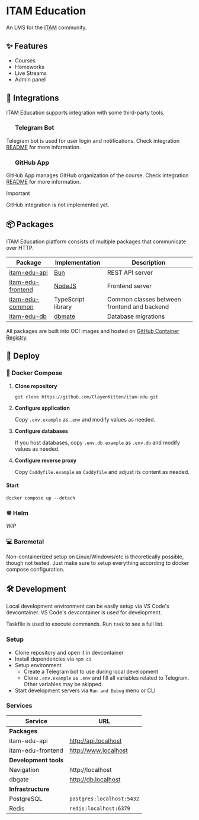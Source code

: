 # ITAM Education

An LMS for the [ITAM](https://itatmisis.ru) community.

## ✨ Features

- Courses
- Homeworks
- Live Streams
- Admin panel

## 🧩 Integrations

ITAM Education supports integration with some third-party tools.

### <img height="16" width="16" src="https://cdn.simpleicons.org/telegram/white" />&nbsp;&nbsp;Telegram Bot

Telegram bot is used for user login and notifications. Check integration [README](/packages/api/src/telegram) for more information.

### <img height="16" width="16" src="https://cdn.simpleicons.org/github/white" />&nbsp;&nbsp;GitHub App

GitHub App manages GitHub organization of the course. Check integration [README](https://www.youtube.com/watch?v=dQw4w9WgXcQ) for more information.

> [!IMPORTANT]
> GitHub integration is not implemented yet.

## 📦 Packages

ITAM Education platform consists of multiple packages that communicate over HTTP.

| Package                                  | Implementation                               | Description                                 |
| ---------------------------------------- | -------------------------------------------- | ------------------------------------------- |
| [itam-edu-api](./packages/api)           | [Bun](https://bun.sh)                        | REST API server                             |
| [itam-edu-frontend](./packages/frontend) | [NodeJS](https://nodejs.org)                 | Frontend server                             |
| [itam-edu-common](./packages/common)     | TypeScript library                           | Common classes between frontend and backend |
| [itam-edu-db](./packages/db)             | [dbmate](https://github.com/amacneil/dbmate) | Database migrations                         |

All packages are built into OCI images and hosted on [GitHub Container Registry](https://github.com/ClayenKitten?tab=packages&repo_name=itam-edu).

## 🚀 Deploy

### 🐋 Docker Compose

1. **Clone repository**

    `git clone https://github.com/ClayenKitten/itam-edu.git`

1. **Configure application**

    Copy `.env.example` as `.env` and modify values as needed.

1. **Configure databases**

    If you host databases, copy `.env.db.example` as `.env.db` and modify values as needed.

1. **Configure reverse proxy**

    Copy `Caddyfile.example` as `Caddyfile` and adjust its content as needed.

#### Start

`docker compose up --detach`

### ☸️ Helm

_WIP_

### 💻 Baremetal

Non-containerized setup on Linux/Windows/etc is theoretically possible, though not tested. Just make sure to setup everything according to docker compose configuration.

## 🛠️ Development

Local development environment can be easily setup via VS Code's devcontainer.
VS Code's devcontainer is used for development.

Taskfile is used to execute commands. Run `task` to see a full list.

### Setup

- Clone repository and open it in devcontainer
- Install dependencies via `npm ci`
- Setup environment
    - Create a Telegram bot to use during local development
    - Clone `.env.example` as `.env` and fill all variables related to Telegram. Other variables may be skipped.
- Start development servers via `Run and Debug` menu or CLI

### Services

| Service               | URL                       |
| --------------------- | ------------------------- |
| **Packages**          |                           |
| itam-edu-api          | http://api.localhost      |
| itam-edu-frontend     | http://www.localhost      |
| **Development tools** |                           |
| Navigation            | http://localhost          |
| dbgate                | http://db.localhost       |
| **Infrastructure**    |                           |
| PostgreSQL            | `postgres:localhost:5432` |
| Redis                 | `redis:localhost:6379`    |
